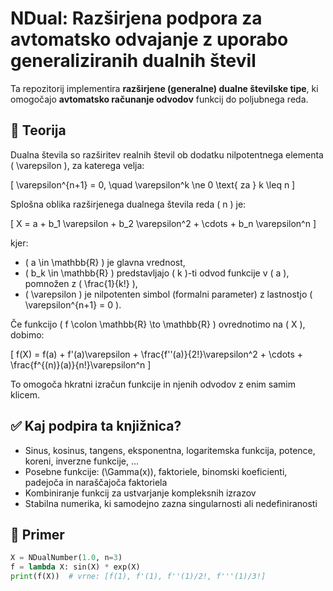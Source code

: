 # NDual: Razširjena podpora za avtomatsko odvajanje z uporabo generaliziranih dualnih števil

Ta repozitorij implementira **razširjene (generalne) dualne številske tipe**, ki omogočajo **avtomatsko računanje odvodov** funkcij do poljubnega reda.

## 📘 Teorija

Dualna števila so razširitev realnih števil ob dodatku nilpotentnega elementa \( \varepsilon \), za katerega velja:

\[
\varepsilon^{n+1} = 0, \quad \varepsilon^k \ne 0 \text{ za } k \leq n
\]

Splošna oblika razširjenega dualnega števila reda \( n \) je:

\[
X = a + b_1 \varepsilon + b_2 \varepsilon^2 + \cdots + b_n \varepsilon^n
\]

kjer:
- \( a \in \mathbb{R} \) je glavna vrednost,
- \( b_k \in \mathbb{R} \) predstavljajo \( k \)-ti odvod funkcije v \( a \), pomnožen z \( \frac{1}{k!} \),
- \( \varepsilon \) je nilpotenten simbol (formalni parameter) z lastnostjo \( \varepsilon^{n+1} = 0 \).

Če funkcijo \( f \colon \mathbb{R} \to \mathbb{R} \) ovrednotimo na \( X \), dobimo:

\[
f(X) = f(a) + f'(a)\varepsilon + \frac{f''(a)}{2!}\varepsilon^2 + \cdots + \frac{f^{(n)}(a)}{n!}\varepsilon^n
\]

To omogoča hkratni izračun funkcije in njenih odvodov z enim samim klicem.

## ✅ Kaj podpira ta knjižnica?

- Sinus, kosinus, tangens, eksponentna, logaritemska funkcija, potence, koreni, inverzne funkcije, ...
- Posebne funkcije: \(\Gamma(x)\), faktoriele, binomski koeficienti, padejoča in naraščajoča faktoriela
- Kombiniranje funkcij za ustvarjanje kompleksnih izrazov
- Stabilna numerika, ki samodejno zazna singularnosti ali nedefiniranosti

## 🧪 Primer

```python
X = NDualNumber(1.0, n=3)
f = lambda X: sin(X) * exp(X)
print(f(X))  # vrne: [f(1), f'(1), f''(1)/2!, f'''(1)/3!]

